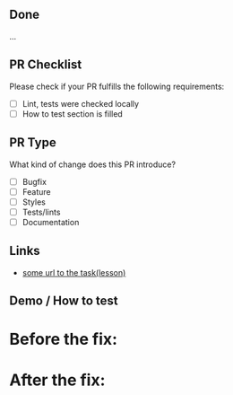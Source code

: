 ## Done
...

## PR Checklist
Please check if your PR fulfills the following requirements:
- [ ] Lint, tests were checked locally
- [ ] How to test section is filled

## PR Type
What kind of change does this PR introduce?
- [ ] Bugfix
- [ ] Feature
- [ ] Styles 
- [ ] Tests/lints
- [ ] Documentation

## Links
- [some url to the task(lesson)](...)

## Demo / How to test

# Before the fix:

# After the fix:



